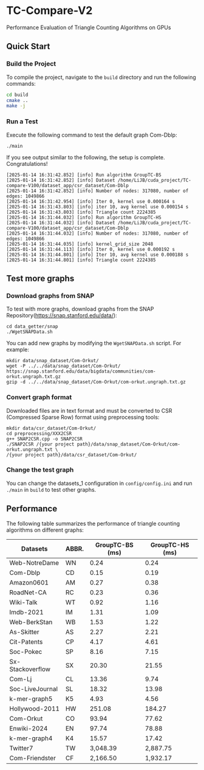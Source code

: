 # TC-Compare-V2
Performance Evaluation of Triangle Counting Algorithms on GPUs

## Quick Start

### Build the Project

To compile the project, navigate to the `build` directory and run the following commands:

```bash
cd build 
cmake ..
make -j
```

### Run a Test

Execute the following command to test the default graph Com-Dblp:

```
./main
```

If you see output similar to the following, the setup is complete. Congratulations!

```
[2025-01-14 16:31:42.852] [info] Run algorithm GroupTC-BS
[2025-01-14 16:31:42.852] [info] Dataset /home/LiJB/cuda_project/TC-compare-V100/dataset_app/csr_dataset/Com-Dblp
[2025-01-14 16:31:42.852] [info] Number of nodes: 317080, number of edges: 1049866
[2025-01-14 16:31:42.954] [info] Iter 0, kernel use 0.000164 s
[2025-01-14 16:31:43.803] [info] iter 10, avg kernel use 0.000154 s
[2025-01-14 16:31:43.803] [info] Triangle count 2224385
[2025-01-14 16:31:44.032] [info] Run algorithm GroupTC-HS
[2025-01-14 16:31:44.032] [info] Dataset /home/LiJB/cuda_project/TC-compare-V100/dataset_app/csr_dataset/Com-Dblp
[2025-01-14 16:31:44.032] [info] Number of nodes: 317080, number of edges: 1049866
[2025-01-14 16:31:44.035] [info] kernel_grid_size 2048
[2025-01-14 16:31:44.113] [info] Iter 0, kernel use 0.000192 s
[2025-01-14 16:31:44.801] [info] Iter 10, avg kernel use 0.000188 s
[2025-01-14 16:31:44.801] [info] Triangle count 2224385
```

## Test more graphs

### Download graphs from SNAP
To test with more graphs, download graphs from the SNAP Repository(https://snap.stanford.edu/data/):

```
cd data_getter/snap
./WgetSNAPData.sh
```

You can add new graphs by modifying the `WgetSNAPData.sh` script. For example:
```
mkdir data/snap_dataset/Com-Orkut/
wget -P ../../data/snap_dataset/Com-Orkut/   https://snap.stanford.edu/data/bigdata/communities/com-orkut.ungraph.txt.gz
gzip -d ../../data/snap_dataset/Com-Orkut/com-orkut.ungraph.txt.gz
```
### Convert graph format
Downloaded files are in text format and must be converted to CSR (Compressed Sparse Row) format using preprocessing tools:
```
mkdir data/csr_dataset/Com-Orkut/
cd preprocessing/XXX2CSR
g++ SNAP2CSR.cpp -o SNAP2CSR
./SNAP2CSR /{your project path}/data/snap_dataset/Com-Orkut/com-orkut.ungraph.txt \
/{your project path}/data/csr_dataset/Com-Orkut/
```

### Change the test graph
You can change the datasets_1 configuration in `config/config.ini` and run `./main` in `build` to test other graphs.


## Performance

The following table summarizes the performance of triangle counting algorithms on different graphs:

| Datasets            | ABBR. | GroupTC-BS (ms) | GroupTC-HS (ms) |
|---------------------|-------|-----------------|-----------------|
| Web-NotreDame       | WN    | 0.24            | 0.24            |
| Com-Dblp            | CD    | 0.15            | 0.19            |
| Amazon0601          | AM    | 0.27            | 0.38            |
| RoadNet-CA          | RC    | 0.23            | 0.36            |
| Wiki-Talk           | WT    | 0.92            | 1.16            |
| Imdb-2021           | IM    | 1.31            | 1.09            |
| Web-BerkStan        | WB    | 1.53            | 1.22            |
| As-Skitter          | AS    | 2.27            | 2.21            |
| Cit-Patents         | CP    | 4.17            | 4.61            |
| Soc-Pokec           | SP    | 8.16            | 7.15            |
| Sx-Stackoverflow    | SX    | 20.30           | 21.55           |
| Com-Lj              | CL    | 13.36           | 9.74            |
| Soc-LiveJournal     | SL    | 18.32           | 13.98           |
| k-mer-graph5        | K5    | 4.93            | 4.56            |
| Hollywood-2011      | HW    | 251.08          | 184.27          |
| Com-Orkut           | CO    | 93.94           | 77.62           |
| Enwiki-2024         | EN    | 97.74           | 78.88           |
| k-mer-graph4        | K4    | 15.57           | 17.42           |
| Twitter7            | TW    | 3,048.39        | 2,887.75        |
| Com-Friendster      | CF    | 2,166.50        | 1,932.17        |

